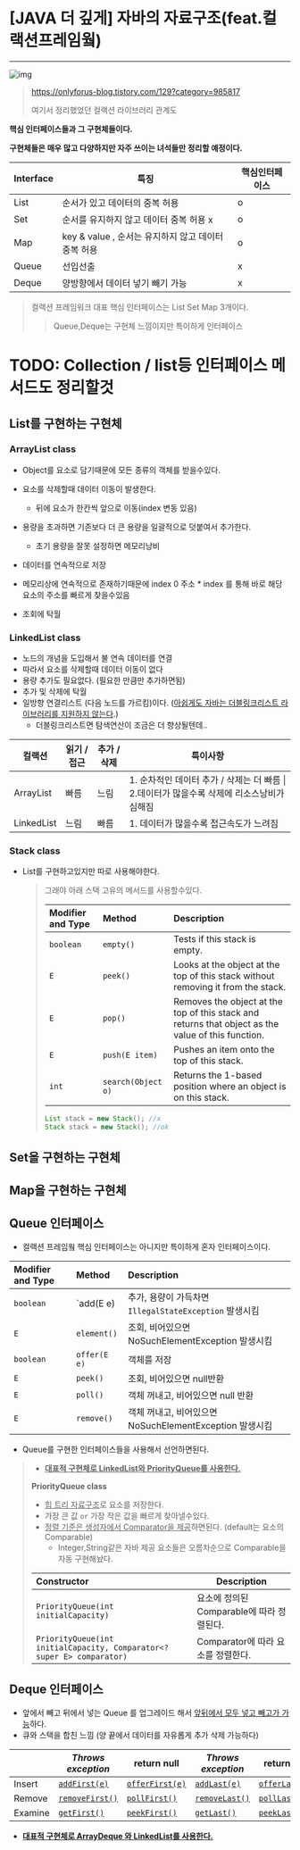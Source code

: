 # [JAVA 더 깊게] 자바의 자료구조(feat.컬랙션프레임웤)

---

![img](https://blog.kakaocdn.net/dn/cr7G8i/btrvwipdBU4/7luVOyNzc0mPNbpqXWcvJK/img.png)

> https://onlyforus-blog.tistory.com/129?category=985817
>
> 여기서 정리했었던 컬랙션 라이브러리 관계도



**핵심 인터페이스들과 그 구현체들이다.**

**구현체들은 매우 많고 다양하지만 자주 쓰이는 녀석들만 정리할 예정이다.**





| Interface | 특징                                                | 핵심인터페이스 |
| --------- | --------------------------------------------------- | -------------- |
| List      | 순서가 있고 데이터의 중복 허용                      | o              |
| Set       | 순서를 유지하지 않고 데이터 중복 허용 x             | o              |
| Map       | key & value , 순서는 유지하지 않고 데이터 중복 허용 | o              |
| Queue     | 선입선출                                            | x              |
| Deque     | 양방향에서 데이터 넣기 빼기 가능                    | x              |

> 컬랙션 프레임워크 대표 핵심 인터페이스는 List Set Map 3개이다.
>
> > Queue,Deque는 구현체 느낌이지만 특이하게 인터페이스





# TODO: Collection / list등 인터페이스 메서드도 정리할것





## List를 구현하는 구현체

### ArrayList class

+ Object를 요소로 담기때문에 모든 종류의 객체를 받을수있다.

+ 요소를 삭제할때 데이터 이동이 발생한다.

  + 뒤에 요소가 한칸씩 앞으로 이동(index 변동 있음)

+ 용량을 초과하면 기존보다 더 큰 용량을 일괄적으로 덧붙여서 추가한다.

  + 초기 용량을 잘못 설정하면 메모리낭비

+ 데이터를 연속적으로 저장

+ 메모리상에 연속적으로 존재하기때문에 index 0 주소 * index 를 통해 바로 해당 요소의 주소를 빠르게 찾을수있음

+ 조회에 탁월

  

### LinkedList class

+ 노드의 개념을 도입해서 불 연속 데이터를 연결
+ 따라서 요소를 삭제할때 데이터 이동이 없다
+ 용량 추가도 필요없다. (필요한 만큼만 추가하면됨)
+ 추가 및 삭제에 탁월
+ 일방향 연결리스트 (다음 노드를 가르킴)이다. (<u>아쉽게도 자바는 더블링크리스트 라이브러리를 지원하지 않는다</u>.)
  + 더블링크리스트면 탐색연산이 조금은 더 향상될텐데..



| 컬랙션     | 읽기 / 접근 | 추가 / 삭제 | 특이사항                                                     |
| ---------- | ----------- | ----------- | ------------------------------------------------------------ |
| ArrayList  | 빠름        | 느림        | 1. 순차적인 데이터 추가 / 삭제는 더 빠름   \|  2.데이터가 많을수록 삭제에 리소스낭비가 심해짐 |
| LinkedList | 느림        | 빠름        | 1. 데이터가 많을수록 접근속도가 느려짐                       |



### Stack class

+ List를 구현하고있지만 따로 사용해야한다.

  > 그래야 아래 스택 고유의 메서드를 사용할수있다.
  >
  > | Modifier and Type | Method             | Description                                                  |
  > | :---------------- | :----------------- | :----------------------------------------------------------- |
  > | `boolean`         | `empty()`          | Tests if this stack is empty.                                |
  > | `E`               | `peek()`           | Looks at the object at the top of this stack without removing it from the stack. |
  > | `E`               | `pop()`            | Removes the object at the top of this stack and returns that object as the value of this function. |
  > | `E`               | `push(E item)`     | Pushes an item onto the top of this stack.                   |
  > | `int`             | `search(Object o)` | Returns the 1-based position where an object is on this stack. |
  >
  > ~~~java
  > List stack = new Stack(); //x
  > Stack stack = new Stack(); //ok
  > ~~~





## Set을 구현하는 구현체









## Map을 구현하는 구현체









## Queue 인터페이스

+ 컬랙션 프레임웤 핵심 인터페이스는 아니지만 특이하게 혼자 인터페이스이다.

| Modifier and Type | Method       | Description                                             |
| :---------------- | :----------- | :------------------------------------------------------ |
| `boolean`         | `add(E e)    | 추가, 용량이 가득차면 `IllegalStateException` 발생시킴  |
| `E`               | `element()`  | 조회, 비어있으면 NoSuchElementException 발생시킴        |
| `boolean`         | `offer(E e)` | 객체를 저장                                             |
| `E`               | `peek()`     | 조회, 비어있으면 null반환                               |
| `E`               | `poll()`     | 객체 꺼내고, 비어있으면 null 반환                       |
| `E`               | `remove()`   | 객체 꺼내고, 비어있으면 NoSuchElementException 발생시킴 |

+ Queue를 구현한 인터페이스들을 사용해서 선언하면된다.

> + **<u>대표적 구현체로 LinkedList와 PriorityQueue를 사용한다.</u>**
>
> **PriorityQueue class**
>
> + <u>힙 트리 자료구조</u>로 요소를 저장한다.
> + 가장 큰 값 `or` 가장 작은 값을 빠르게 찾아낼수있다.
> + <u>정렬 기준은 생성자에서 Comparator을 제공</u>하면된다. (default는 요소의 Comparable)
>   + Integer,String같은 자바 제공 요소들은 오름차순으로 Comparable을 자동 구현해놨다.
>
> | **Constructor**                                              | **Description**                           |
> | :----------------------------------------------------------- | ----------------------------------------- |
> | `PriorityQueue(int initialCapacity)`                         | 요소에 정의된 Comparable에 따라 정렬된다. |
> | `PriorityQueue(int initialCapacity, Comparator<? super E> comparator)` | Comparator에 따라 요소를 정렬한다.        |



## Deque 인터페이스

+ 앞에서 빼고 뒤에서 넣는 Queue 를 업그레이드 해서  <u>앞뒤에서 모두 넣고 빼고가 가능</u>하다.
+ 큐와 스택을 합친 느낌 (양 끝에서 데이터를 자유롭게 추가 삭제 가능하다)

|         | *Throws exception*                                           | return null                                                  | *Throws exception*                                           | return null                                                  |
| ------- | ------------------------------------------------------------ | ------------------------------------------------------------ | ------------------------------------------------------------ | ------------------------------------------------------------ |
| Insert  | [`addFirst(e)`](https://docs.oracle.com/en/java/javase/11/docs/api/java.base/java/util/Deque.html#addFirst(E)) | [`offerFirst(e)`](https://docs.oracle.com/en/java/javase/11/docs/api/java.base/java/util/Deque.html#offerFirst(E)) | [`addLast(e)`](https://docs.oracle.com/en/java/javase/11/docs/api/java.base/java/util/Deque.html#addLast(E)) | [`offerLast(e)`](https://docs.oracle.com/en/java/javase/11/docs/api/java.base/java/util/Deque.html#offerLast(E)) |
| Remove  | [`removeFirst()`](https://docs.oracle.com/en/java/javase/11/docs/api/java.base/java/util/Deque.html#removeFirst()) | [`pollFirst()`](https://docs.oracle.com/en/java/javase/11/docs/api/java.base/java/util/Deque.html#pollFirst()) | [`removeLast()`](https://docs.oracle.com/en/java/javase/11/docs/api/java.base/java/util/Deque.html#removeLast()) | [`pollLast()`](https://docs.oracle.com/en/java/javase/11/docs/api/java.base/java/util/Deque.html#pollLast()) |
| Examine | [`getFirst()`](https://docs.oracle.com/en/java/javase/11/docs/api/java.base/java/util/Deque.html#getFirst()) | [`peekFirst()`](https://docs.oracle.com/en/java/javase/11/docs/api/java.base/java/util/Deque.html#peekFirst()) | [`getLast()`](https://docs.oracle.com/en/java/javase/11/docs/api/java.base/java/util/Deque.html#getLast()) | [`peekLast()`](https://docs.oracle.com/en/java/javase/11/docs/api/java.base/java/util/Deque.html#peekLast()) |



+ <u>**대표적 구현체로 ArrayDeque 와 LinkedList를 사용한다.**</u>















